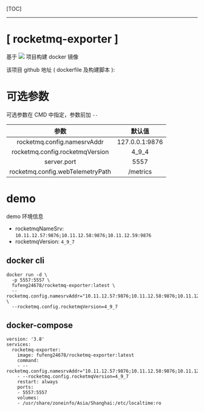 [TOC]

***

# \[ rocketmq-exporter \] 

基于 [![](https://img.shields.io/badge/GitHub-apache/rocketmq--exporter-green?logo=github)](https://github.com/apache/rocketmq-exporter) 项目构建 docker 镜像

该项目 github 地址 ( dockerfile 及构建脚本 ): 

# 可选参数

可选参数在 CMD 中指定，参数前加 `--` 

|               参数               |     默认值     |
| :------------------------------: | :------------: |
|   rocketmq.config.namesrvAddr    | 127.0.0.1:9876 |
| rocketmq.config.rocketmqVersion  |     4_9_4      |
|           server.port            |      5557      |
| rocketmq.config.webTelemetryPath |    /metrics    |

# demo

demo 环境信息

- rocketmqNameSrv: `10.11.12.57:9876;10.11.12.58:9876;10.11.12.59:9876` 
- rocketmqVersion: `4_9_7` 

## docker cli

```shell
docker run -d \
  -p 5557:5557 \
  fufeng24678/rocketmq-exporter:latest \
  --rocketmq.config.namesrvAddr="10.11.12.57:9876;10.11.12.58:9876;10.11.12.59:9876" \
  --rocketmq.config.rocketmqVersion=4_9_7
```

## docker-compose

```shell
version: '3.8'
services:
  rocketmq-exporter:
    image: fufeng24678/rocketmq-exporter:latest
    command: 
    - --rocketmq.config.namesrvAddr="10.11.12.57:9876;10.11.12.58:9876;10.11.12.59:9876"
    - --rocketmq.config.rocketmqVersion=4_9_7
    restart: always
    ports:
    - 5557:5557
    volumes:
    - /usr/share/zoneinfo/Asia/Shanghai:/etc/localtime:ro
```

